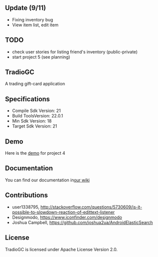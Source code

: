 ## Update (9/11)
- Fixing inventory bug
- View item list, edit item

## TODO
- check user stories for listing friend's inventory (public-private)
- start project 5 (see planning)

## TradioGC
A trading gift-card application

## Specifications
- Compile Sdk Version: 21
- Build ToolsVersion: 22.0.1
- Min Sdk Version: 18
- Target Sdk Version: 21

## Demo
Here is the [demo](https://github.com/CMPUT301F15T09/Cloud9/blob/yunita/docs/demo/tradiogc_demo_project4.mp4) for project 4

## Documentation
You can find our documentation in[our wiki](https://github.com/CMPUT301F15T09/Cloud9/wiki)

## Contributions
- user1338795, http://stackoverflow.com/questions/5730609/is-it-possible-to-slowdown-reaction-of-edittext-listener
- Designmodo, https://www.iconfinder.com/designmodo
- Joshua Campbell, https://github.com/joshua2ua/AndroidElasticSearch

## License
TradioGC is licensed under Apache License Version 2.0.

